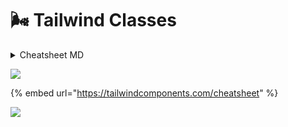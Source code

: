# 🌬 Tailwind Classes

<details>

<summary>Cheatsheet MD</summary>

#### Tailwind CSS Cheat Sheet

**Excerpt**

Cheat sheet that provides a quick, interactive reference for all utility classes and CSS properties provided by Tailwind CSS, a utility-first CSS framework.

---

**Layout**

- Breakpoints (screen sizes) that wrap utility classes.
- Sets rendering of an element's fragments when broken across multiple lines, columns, or pages.
- Sets max-width to match min-width of the current breakpoint.
- Sets how the total width and height of an element is calculated.
- Sets the display box type of an element.
- Sets an element's placement to a side of its container and allows content to wrap around it.
- Sets whether an element is moved below preceding floated elements.
- Sets whether an element creates a stacking context.
- Sets how the content of a replaced element (img or video tag) should be resized.
- Sets the alignment of the selected replaced element.
- Sets how to handle content that's too big for its container.
- Sets browser behavior upon reaching the boundary of a scrolling area.
- Sets an element's position.
- Sets the placement of a positioned element.
- Show or hide without affecting the layout of the document.
- Sets the z-order ("stack order") of a positioned element.

**Spacing**

- Controls padding in 0.25rem increments.
- Controls margin (and negative margin) in 0.25rem increments.
- Sets left or top (x or y) margin between child elements, but skips the first element.

**Backgrounds**

- Sets behavior of background images when scrolling.
- Sets where a background extends.
- Sets background opacity when used with bg-\[color].
- Sets the background origin position.
- Sets position of a background image.
- Sets repetition of a background image.
- Sets background size of a background image.
- Sets the background color gradients and where to stop.

**Tables**

- Collapse or separate table borders.
- Defines the algorithm used to lay out table cells, rows, and columns.

**Transforms**

- Scales an element that has transform applied.
- Rotates an element that has transform applied.
- Translates an element that has transform applied.
- Skews an element that has transform applied.
- Sets the origin of an element's transforms. Think of the origin as pushing a thumbtack into the element at the specified position.
- Sets the transform of an element.

**Effects**

- Sets the shadow around an element.
- Sets the transparency of an element.
- Sets how an element blends with the background.
- Sets how an element's background images blend with its background color.

**Flexbox**

- Sets element to be a flex container.
- Sets direction of flex items.
- Creates how flex items wrap.
- Controls how flex items grow and shrink.
- Controls how flex items grow.
- Controls how flex items shrink.
- Controls how flex items are ordered.

**Sizing**

- Sets the width of an element.
- Sets the minimum width of an element.
- Sets the maxiumum width of an element.
- Sets the height of an element.
- Sets the minimum height of an element.
- Sets the maxiumum height of an element.

**Borders**

- Sets border width in increments of 1px.
- Sets border opacity when used with border-\[color].
- Sets left or top (x or y) border width between child elements, but skips the first element.
- Sets border color between child elements when using divide width.
- Sets border opacity between elements when used with divide-\[color].
- Sets border style between elements when using divide width.
- Sets the width of outline rings using box shadows.
- Sets the color of the outline ring.
- Sets the opacity of the outline ring.
- Sets an offset for outline rings.
- Sets the color of the outline ring offset.

**Transitions and Animation**

- Sets the CSS properties affected by transition animations.
- Sets the length of time for a transition animations to complete.
- transition-timing-function

  Sets the easing function of transition animations.

- Sets the delay for transitions.

**Interactivity**

- Disables native styling based on the operating system's theme.
- Changes the cursor when hovering over an element.
- Sets the outline of the element.
- Specifies whether an element is the target of mouse events.
- Sets whether an element is resizable, along with direction.
- Controls whether the user can select text.
- Controls whether an element is visually hidden but still accessible to screen readers.

**SVG**

- Sets the color to paint an SVG.
- Sets the outline color of an SVG.
- Sets the outline width of an SVG.

**Grid**

- Defines columns for grid layout.
- Sets a grid item size and location within the grid column.
- Defines rows for grid layout.
- Sets a grid item size and location within the grid row.
- Controls the auto placement of grid elements.
- Controls the size of auto-generated (implicit) grid columns.
- Controls the size of auto-generated (implicit) grid rows.
- Sets the gaps (gutters) between rows and columns.

**Box Alignment**

- Controls how flex items are positioned along container's main axis.

  | .justify-start   | justify-content: flex-start;    |     |
  | ---------------- | ------------------------------- | --- |
  | .justify-end     | justify-content: flex-end;      |     |
  | .justify-center  | justify-content: center;        |     |
  | .justify-between | justify-content: space-between; |     |
  | .justify-around  | justify-content: space-around;  |     |
  | .justify-evenly  | justify-content: space-evenly;  |     |

- Controls default alignment for items on the inline axis for grids.
- Controls element alignment on the inline axis for a grid item.
- Controls how lines are positioned in multi-line flex containers.

  | .content-start   | align-content: flex-start;    |     |
  | ---------------- | ----------------------------- | --- |
  | .content-center  | align-content: center;        |     |
  | .content-end     | align-content: flex-end;      |     |
  | .content-between | align-content: space-between; |     |
  | .content-around  | align-content: space-around;  |     |
  | .content-evenly  | align-content: space-evenly;  |     |

- Sets flex items position along a contrainer's cross axis.
- Controls how an individual flex item is positioned along container's cross axis.
- Controls alignment in both directions at once for grid or flexbox.

  | .place-content-center  | place-content: center;        |     |
  | ---------------------- | ----------------------------- | --- |
  | .place-content-start   | place-content: start;         |     |
  | .place-content-end     | place-content: end;           |     |
  | .place-content-between | place-content: space-between; |     |
  | .place-content-around  | place-content: space-around;  |     |
  | .place-content-evenly  | place-content: space-evenly;  |     |
  | .place-content-stretch | place-content: stretch;       |     |

- Controls alignment of items in both directions at once for grid or flexbox.
- Controls alignment of individual element in both directions at once for grid or flexbox.

**Typography**

- | .text-transparent | color: transparent;                                                       |     |
  | ----------------- | ------------------------------------------------------------------------- | --- |
  | .text-current     | color: currentColor;                                                      |     |
  | .text-black       | --tw-text-opacity: 1; color: rgba(0, 0, 0, var(--tw-text-opacity));       |     |
  | .text-white       | --tw-text-opacity: 1; color: rgba(255, 255, 255, var(--tw-text-opacity)); |     |
  | .text-gray-50     | --tw-text-opacity: 1; color: rgba(249, 250, 251, var(--tw-text-opacity)); |     |
  | .text-gray-100    | --tw-text-opacity: 1; color: rgba(243, 244, 246, var(--tw-text-opacity)); |     |
  | .text-gray-200    | --tw-text-opacity: 1; color: rgba(229, 231, 235, var(--tw-text-opacity)); |     |
  | .text-gray-300    | --tw-text-opacity: 1; color: rgba(209, 213, 219, var(--tw-text-opacity)); |     |
  | .text-gray-400    | --tw-text-opacity: 1; color: rgba(156, 163, 175, var(--tw-text-opacity)); |     |
  | .text-gray-500    | --tw-text-opacity: 1; color: rgba(107, 114, 128, var(--tw-text-opacity)); |     |
  | .text-gray-600    | --tw-text-opacity: 1; color: rgba(75, 85, 99, var(--tw-text-opacity));    |     |
  | .text-gray-700    | --tw-text-opacity: 1; color: rgba(55, 65, 81, var(--tw-text-opacity));    |     |
  | .text-gray-800    | --tw-text-opacity: 1; color: rgba(31, 41, 55, var(--tw-text-opacity));    |     |
  | .text-gray-900    | --tw-text-opacity: 1; color: rgba(17, 24, 39, var(--tw-text-opacity));    |     |
  | .text-red-50      | --tw-text-opacity: 1; color: rgba(254, 242, 242, var(--tw-text-opacity)); |     |
  | .text-red-100     | --tw-text-opacity: 1; color: rgba(254, 226, 226, var(--tw-text-opacity)); |     |
  | .text-red-200     | --tw-text-opacity: 1; color: rgba(254, 202, 202, var(--tw-text-opacity)); |     |
  | .text-red-300     | --tw-text-opacity: 1; color: rgba(252, 165, 165, var(--tw-text-opacity)); |     |
  | .text-red-400     | --tw-text-opacity: 1; color: rgba(248, 113, 113, var(--tw-text-opacity)); |     |
  | .text-red-500     | --tw-text-opacity: 1; color: rgba(239, 68, 68, var(--tw-text-opacity));   |     |
  | .text-red-600     | --tw-text-opacity: 1; color: rgba(220, 38, 38, var(--tw-text-opacity));   |     |
  | .text-red-700     | --tw-text-opacity: 1; color: rgba(185, 28, 28, var(--tw-text-opacity));   |     |
  | .text-red-800     | --tw-text-opacity: 1; color: rgba(153, 27, 27, var(--tw-text-opacity));   |     |
  | .text-red-900     | --tw-text-opacity: 1; color: rgba(127, 29, 29, var(--tw-text-opacity));   |     |
  | .text-yellow-50   | --tw-text-opacity: 1; color: rgba(255, 251, 235, var(--tw-text-opacity)); |     |
  | .text-yellow-100  | --tw-text-opacity: 1; color: rgba(254, 243, 199, var(--tw-text-opacity)); |     |
  | .text-yellow-200  | --tw-text-opacity: 1; color: rgba(253, 230, 138, var(--tw-text-opacity)); |     |
  | .text-yellow-300  | --tw-text-opacity: 1; color: rgba(252, 211, 77, var(--tw-text-opacity));  |     |
  | .text-yellow-400  | --tw-text-opacity: 1; color: rgba(251, 191, 36, var(--tw-text-opacity));  |     |
  | .text-yellow-500  | --tw-text-opacity: 1; color: rgba(245, 158, 11, var(--tw-text-opacity));  |     |
  | .text-yellow-600  | --tw-text-opacity: 1; color: rgba(217, 119, 6, var(--tw-text-opacity));   |     |
  | .text-yellow-700  | --tw-text-opacity: 1; color: rgba(180, 83, 9, var(--tw-text-opacity));    |     |
  | .text-yellow-800  | --tw-text-opacity: 1; color: rgba(146, 64, 14, var(--tw-text-opacity));   |     |
  | .text-yellow-900  | --tw-text-opacity: 1; color: rgba(120, 53, 15, var(--tw-text-opacity));   |     |
  | .text-green-50    | --tw-text-opacity: 1; color: rgba(236, 253, 245, var(--tw-text-opacity)); |     |
  | .text-green-100   | --tw-text-opacity: 1; color: rgba(209, 250, 229, var(--tw-text-opacity)); |     |
  | .text-green-200   | --tw-text-opacity: 1; color: rgba(167, 243, 208, var(--tw-text-opacity)); |     |
  | .text-green-300   | --tw-text-opacity: 1; color: rgba(110, 231, 183, var(--tw-text-opacity)); |     |
  | .text-green-400   | --tw-text-opacity: 1; color: rgba(52, 211, 153, var(--tw-text-opacity));  |     |
  | .text-green-500   | --tw-text-opacity: 1; color: rgba(16, 185, 129, var(--tw-text-opacity));  |     |
  | .text-green-600   | --tw-text-opacity: 1; color: rgba(5, 150, 105, var(--tw-text-opacity));   |     |
  | .text-green-700   | --tw-text-opacity: 1; color: rgba(4, 120, 87, var(--tw-text-opacity));    |     |
  | .text-green-800   | --tw-text-opacity: 1; color: rgba(6, 95, 70, var(--tw-text-opacity));     |     |
  | .text-green-900   | --tw-text-opacity: 1; color: rgba(6, 78, 59, var(--tw-text-opacity));     |     |
  | .text-blue-50     | --tw-text-opacity: 1; color: rgba(239, 246, 255, var(--tw-text-opacity)); |     |
  | .text-blue-100    | --tw-text-opacity: 1; color: rgba(219, 234, 254, var(--tw-text-opacity)); |     |
  | .text-blue-200    | --tw-text-opacity: 1; color: rgba(191, 219, 254, var(--tw-text-opacity)); |     |
  | .text-blue-300    | --tw-text-opacity: 1; color: rgba(147, 197, 253, var(--tw-text-opacity)); |     |
  | .text-blue-400    | --tw-text-opacity: 1; color: rgba(96, 165, 250, var(--tw-text-opacity));  |     |
  | .text-blue-500    | --tw-text-opacity: 1; color: rgba(59, 130, 246, var(--tw-text-opacity));  |     |
  | .text-blue-600    | --tw-text-opacity: 1; color: rgba(37, 99, 235, var(--tw-text-opacity));   |     |
  | .text-blue-700    | --tw-text-opacity: 1; color: rgba(29, 78, 216, var(--tw-text-opacity));   |     |
  | .text-blue-800    | --tw-text-opacity: 1; color: rgba(30, 64, 175, var(--tw-text-opacity));   |     |
  | .text-blue-900    | --tw-text-opacity: 1; color: rgba(30, 58, 138, var(--tw-text-opacity));   |     |
  | .text-indigo-50   | --tw-text-opacity: 1; color: rgba(238, 242, 255, var(--tw-text-opacity)); |     |
  | .text-indigo-100  | --tw-text-opacity: 1; color: rgba(224, 231, 255, var(--tw-text-opacity)); |     |
  | .text-indigo-200  | --tw-text-opacity: 1; color: rgba(199, 210, 254, var(--tw-text-opacity)); |     |
  | .text-indigo-300  | --tw-text-opacity: 1; color: rgba(165, 180, 252, var(--tw-text-opacity)); |     |
  | .text-indigo-400  | --tw-text-opacity: 1; color: rgba(129, 140, 248, var(--tw-text-opacity)); |     |
  | .text-indigo-500  | --tw-text-opacity: 1; color: rgba(99, 102, 241, var(--tw-text-opacity));  |     |
  | .text-indigo-600  | --tw-text-opacity: 1; color: rgba(79, 70, 229, var(--tw-text-opacity));   |     |
  | .text-indigo-700  | --tw-text-opacity: 1; color: rgba(67, 56, 202, var(--tw-text-opacity));   |     |
  | .text-indigo-800  | --tw-text-opacity: 1; color: rgba(55, 48, 163, var(--tw-text-opacity));   |     |
  | .text-indigo-900  | --tw-text-opacity: 1; color: rgba(49, 46, 129, var(--tw-text-opacity));   |     |
  | .text-purple-50   | --tw-text-opacity: 1; color: rgba(245, 243, 255, var(--tw-text-opacity)); |     |
  | .text-purple-100  | --tw-text-opacity: 1; color: rgba(237, 233, 254, var(--tw-text-opacity)); |     |
  | .text-purple-200  | --tw-text-opacity: 1; color: rgba(221, 214, 254, var(--tw-text-opacity)); |     |
  | .text-purple-300  | --tw-text-opacity: 1; color: rgba(196, 181, 253, var(--tw-text-opacity)); |     |
  | .text-purple-400  | --tw-text-opacity: 1; color: rgba(167, 139, 250, var(--tw-text-opacity)); |     |
  | .text-purple-500  | --tw-text-opacity: 1; color: rgba(139, 92, 246, var(--tw-text-opacity));  |     |
  | .text-purple-600  | --tw-text-opacity: 1; color: rgba(124, 58, 237, var(--tw-text-opacity));  |     |
  | .text-purple-700  | --tw-text-opacity: 1; color: rgba(109, 40, 217, var(--tw-text-opacity));  |     |
  | .text-purple-800  | --tw-text-opacity: 1; color: rgba(91, 33, 182, var(--tw-text-opacity));   |     |
  | .text-purple-900  | --tw-text-opacity: 1; color: rgba(76, 29, 149, var(--tw-text-opacity));   |     |
  | .text-pink-50     | --tw-text-opacity: 1; color: rgba(253, 242, 248, var(--tw-text-opacity)); |     |
  | .text-pink-100    | --tw-text-opacity: 1; color: rgba(252, 231, 243, var(--tw-text-opacity)); |     |
  | .text-pink-200    | --tw-text-opacity: 1; color: rgba(251, 207, 232, var(--tw-text-opacity)); |     |
  | .text-pink-300    | --tw-text-opacity: 1; color: rgba(249, 168, 212, var(--tw-text-opacity)); |     |
  | .text-pink-400    | --tw-text-opacity: 1; color: rgba(244, 114, 182, var(--tw-text-opacity)); |     |
  | .text-pink-500    | --tw-text-opacity: 1; color: rgba(236, 72, 153, var(--tw-text-opacity));  |     |
  | .text-pink-600    | --tw-text-opacity: 1; color: rgba(219, 39, 119, var(--tw-text-opacity));  |     |
  | .text-pink-700    | --tw-text-opacity: 1; color: rgba(190, 24, 93, var(--tw-text-opacity));   |     |
  | .text-pink-800    | --tw-text-opacity: 1; color: rgba(157, 23, 77, var(--tw-text-opacity));   |     |
  | .text-pink-900    | --tw-text-opacity: 1; color: rgba(131, 24, 67, var(--tw-text-opacity));   |     |
- Sets text opacity when used with text-\[color].

  | .text-opacity-0   | --tw-text-opacity: 0;    |     |
  | ----------------- | ------------------------ | --- |
  | .text-opacity-5   | --tw-text-opacity: 0.05; |     |
  | .text-opacity-10  | --tw-text-opacity: 0.1;  |     |
  | .text-opacity-20  | --tw-text-opacity: 0.2;  |     |
  | .text-opacity-25  | --tw-text-opacity: 0.25; |     |
  | .text-opacity-30  | --tw-text-opacity: 0.3;  |     |
  | .text-opacity-40  | --tw-text-opacity: 0.4;  |     |
  | .text-opacity-50  | --tw-text-opacity: 0.5;  |     |
  | .text-opacity-60  | --tw-text-opacity: 0.6;  |     |
  | .text-opacity-70  | --tw-text-opacity: 0.7;  |     |
  | .text-opacity-75  | --tw-text-opacity: 0.75; |     |
  | .text-opacity-80  | --tw-text-opacity: 0.8;  |     |
  | .text-opacity-90  | --tw-text-opacity: 0.9;  |     |
  | .text-opacity-95  | --tw-text-opacity: 0.95; |     |
  | .text-opacity-100 | --tw-text-opacity: 1;    |     |

- Sets the antialiasing of the font.
- Sets the style of the font.
- Sets the font number variant.
- Sets the spacing between letters.
- Sets the bullet style of a list.
- Sets the position of a list's bullets.
- Sets the placeholder color using the ::placeholder pseudo element.
- Sets the placeholder opacity when used with placeholder-\[color].
- Sets the alignment of text.

  | .text-left    | text-align: left;    |     |
  | ------------- | -------------------- | --- |
  | .text-center  | text-align: center;  |     |
  | .text-right   | text-align: right;   |     |
  | .text-justify | text-align: justify; |     |

- Sets the text-decoration of an element.

  | .underline    | text-decoration: underline;    |     |
  | ------------- | ------------------------------ | --- |
  | .line-through | text-decoration: line-through; |     |
  | .no-underline | text-decoration: none;         |     |

- Sets the capitalization of text.

  | .uppercase   | text-transform: uppercase;  |     |
  | ------------ | --------------------------- | --- |
  | .lowercase   | text-transform: lowercase;  |     |
  | .capitalize  | text-transform: capitalize; |     |
  | .normal-case | text-transform: none;       |     |

- Sets the overflow of text.

  | .truncate          | overflow: hidden; text-overflow: ellipsis; white-space: nowrap; |     |
  | ------------------ | --------------------------------------------------------------- | --- |
  | .overflow-ellipsis | text-overflow: ellipsis;                                        |     |
  | .overflow-clip     | text-overflow: clip;                                            |     |

- Sets the vertical alignment of an inline or table-cell box.
- Sets the whitespace of an element.
- Sets the word breaks of an element.

**Filter**

- Sets blur filter on elements (use with filter utility).
- Sets brightness filter on elements (use with filter utility).
- Sets contrast filter on elements (use with filter utility).
- Sets drop-shadow filter on elements (use with filter utility).
- Sets grayscale filter on elements (use with filter utility).
- Sets hue-rotate filter on elements (use with filter utility).
- Sets invert filter on elements (use with filter utility).
- Sets saturate filter on elements (use with filter utility).
- Sets sepia filter on elements (use with filter utility).
- Sets backdrop filter filter on elements (use with filter utility).
- Sets backdrop blur filter on elements (use with filter utility).
- Sets backdrop brightness filter on elements (use with filter utility).
- Sets backdrop contrast filter on elements (use with filter utility).
- Sets backdrop grayscale filter on elements (use with filter utility).
- Sets backdrop hue-rotate filter on elements (use with filter utility).
- Sets backdrop invert filter on elements (use with filter utility).
- Sets backdrop opacity filter on elements (use with filter utility).
- Sets backdrop saturate filter on elements (use with filter utility).
- Sets backdrop sepia filter on elements (use with filter utility).

Url: https://nerdcave.com/tailwind-cheat-sheet

</details>

![](../.gitbook/assets/screencapture-tailwindcomponents-cheatsheet-2022-02-23-10_27_16.png)

{% embed url="https://tailwindcomponents.com/cheatsheet" %}

![](../.gitbook/assets/screencapture-umeshmk-github-io-Tailwindcss-cheatsheet-v2-0-2022-02-23-10_29_01.png)
